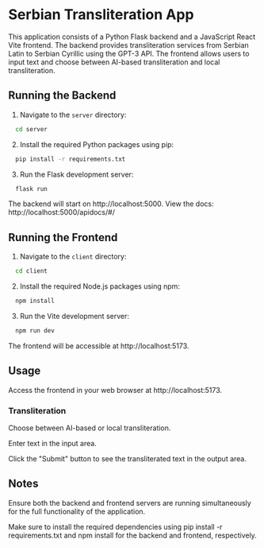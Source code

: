# Serbian Transliteration App

This application consists of a Python Flask backend and a JavaScript React Vite frontend. The backend provides transliteration services from Serbian Latin to Serbian Cyrillic using the GPT-3 API. The frontend allows users to input text and choose between AI-based transliteration and local transliteration.

## Running the Backend

1. Navigate to the `server` directory:
```bash
  cd server
```
   
2. Install the required Python packages using pip:

```bash
  pip install -r requirements.txt
```

3. Run the Flask development server:
```bash
  flask run
```
The backend will start on http://localhost:5000.
View the docs: http://localhost:5000/apidocs/#/


## Running the Frontend

1. Navigate to the `client` directory:
```bash
  cd client
```

2. Install the required Node.js packages using npm:
```bash
  npm install
```

3. Run the Vite development server:
```bash
  npm run dev
```
The frontend will be accessible at http://localhost:5173.

## Usage
Access the frontend in your web browser at http://localhost:5173.

### Transliteration
Choose between AI-based or local transliteration.

Enter text in the input area.

Click the "Submit" button to see the transliterated text in the output area.

## Notes
Ensure both the backend and frontend servers are running simultaneously for the full functionality of the application.

Make sure to install the required dependencies using pip install -r requirements.txt and npm install for the backend and frontend, respectively.

